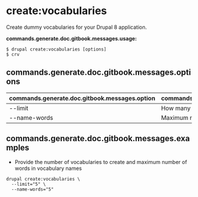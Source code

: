 # create:vocabularies
Create dummy vocabularies for your Drupal 8 application.

**commands.generate.doc.gitbook.messages.usage:**
```
$ drupal create:vocabularies [options]
$ crv
```

## commands.generate.doc.gitbook.messages.options
commands.generate.doc.gitbook.messages.option | commands.generate.doc.gitbook.messages.details
-------|-------------
--limit | How many vocabularies would you like to create
--name-words | Maximum number of words in vocabulary names

## commands.generate.doc.gitbook.messages.examples
* Provide the number of vocabularies to create and maximum number of words in vocabulary names
```
drupal create:vocabularies \
  --limit="5" \
  --name-words="5"
```
